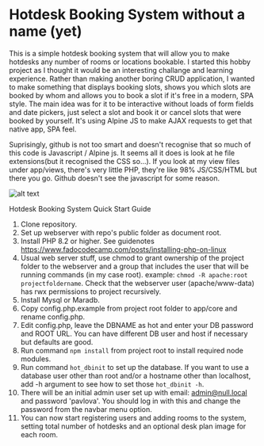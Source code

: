 # Hotdesk Booking System without a name (yet)

This is a simple hotdesk booking system that will allow you to make hotdesks any number of rooms or locations bookable.  I started this hobby project as I thought it would be an interesting challange and learning experience.  Rather than making another boring CRUD application, I wanted to make something that displays booking slots, shows you which slots are booked by whom and allows you to book a slot if it's free in a modern, SPA style.  The main idea was for it to be interactive without loads of form fields and date pickers, just select a slot and book it or cancel slots that were booked by yourself.  It's using Alpine JS to make AJAX requests to get that native app, SPA feel.

Suprisingly, github is not too smart and doesn't recognise that so much of this code is Javascript / Alpine js.  It seems all it does is look at he file extensions(but it recognised the CSS so...).  If you look at my view files under app/views, there's very little PHP, they're like 98% JS/CSS/HTML but there you go.  Github doesn't see the javascript for some reason.  

![alt text](https://github.com/jmchale5555/sbox2/blob/master/screenshotG.jpg?raw=true "Hotdesk Booking System Screenshot")

Hotdesk Booking System Quick Start Guide

1. Clone repository.
2. Set up webserver with repo's public folder as document root.  
3. Install PHP 8.2 or higher. See guidenotes https://www.fadocodecamp.com/posts/installing-php-on-linux
4. Usual web server stuff, use chmod to grant ownership of the project folder to the webserver and a group that includes the user that will be running commands (in my case root).  example: `chmod -R apache:root projectfoldername`.  Check that the webserver user (apache/www-data) has rwx permissions to project recursively.
5. Install Mysql or Maradb.
6. Copy config.php.example from project root folder to app/core and rename config.php.
7. Edit config.php, leave the DBNAME as hot and enter your DB password and ROOT URL.  You can have different DB user and host if necessary but defaults are good.
8. Run command `npm install` from project root to install required node modules.
9. Run command `hot_dbinit` to set up the database.  If you want to use a database user other than root and/or a hostname other than localhost, add -h argument to see how to set those `hot_dbinit -h`.
10. There will be an initial admin user set up with email: admin@null.local and password 'pavlova'.  You should log in with this and change the password from the navbar menu option.
11. You can now start registering users and adding rooms to the system, setting total number of hotdesks and an optional desk plan image for each room.
